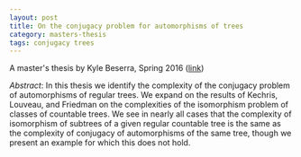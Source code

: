 ```yaml
---
layout: post
title: On the conjugacy problem for automorphisms of trees
category: masters-thesis
tags: conjugacy trees
---
```

A master's thesis by Kyle Beserra, Spring 2016 ([link](http://scholarworks.boisestate.edu/td/1083/))<!--more-->

*Abstract*: In this thesis we identify the complexity of the conjugacy problem of automorphisms of regular trees. We expand on the results of Kechris, Louveau, and Friedman on the complexities of the isomorphism problem of classes of countable trees. We see in nearly all cases that the complexity of isomorphism of subtrees of a given regular countable tree is the same as the complexity of conjugacy of automorphisms of the same tree, though we present an example for which this does not hold.
